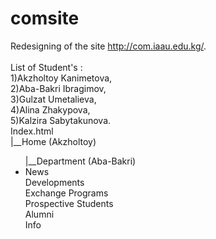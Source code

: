 # comsite
Redesigning of the site http://com.iaau.edu.kg/. <br><br>
List of Student's : <br>
1)Akzholtoy Kanimetova,<br>
2)Aba-Bakri Ibragimov,<br>
3)Gulzat Umetalieva,<br>
4)Alina Zhakypova,<br>
5)Kalzira Sabytakunova.<br>
Index.html<br>
|__Home (Akzholtoy)<br>
<ul>|__Department (Aba-Bakri)<br>
    <li>News<br>
        Developments<br>
        Exchange Programs<br>
        Prospective Students<br>
        Alumni<br>
        Info<br>
</ul>

